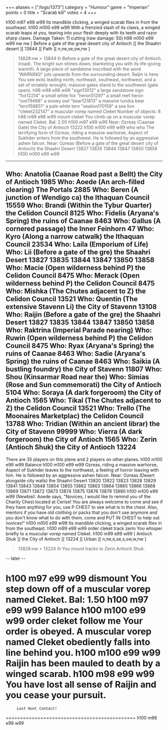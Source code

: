 +++
aliases = ["/logs/1373"]
category = "Humour"
game = "Imperian"
points = 0
title = "Scarab kill"
votes = 4
+++

h100 m97 e98 w99 <eb> <db> <cold>
Its mandible clicking, a winged scarab flies in from the southeast.
h100 m100 e99 w99 <eb> <db> <cold>
With a frenzied slash of its claws, a winged scarab leaps at you, tearing into your flesh deeply with its teeth and razor sharp 
claws.
Damage Taken: 11 cutting (raw damage: 50)
h98 m100 e99 w99 <eb> <db> <cold>
nw
nw
 [ Before a gate of the great desert city of Antioch ][ the Shaahri desert ][ 13844 ][ Path ][ n,ne,se,sw,nw ]
 > 13828:nw > 13844
ih
Before a gate of the great desert city of Antioch. (road).
The bright sun shines down, blanketing you with its life-giving warmth. A large piece of sandstone inscribed with the word 
'WARNING!' juts upwards from the surrounding desert. Raijin is here.
You see exits leading north, northeast, southeast, northwest, and a set of ornately wrought, massive gates stand to the southwest 
(gate open).
h98 m98 e98 w99 <eb> <db> <cold>
"sign13012"               a large sandstone sign
"fox12214"                a small white fox
"heron51297"              a small reef heron
"owl79468"                a snowy owl
"bear121613"              a massive tundra bear
"tern158651"              a pale white tern
"sealion170159"           a sea lion
"cleket232147"            a muscular vorep named Cleket
Number of objects: 8
h98 m98 e98 w99 <eb> <db> <cold>
mount cleket
You climb up on a muscular vorep named Cleket. Bal: 2.00 
h100 m97 e99 w99 <eb> <db> <cold>
Near: Ozreas (Caanae Gate) the City of Antioch 13222 
h100 m100 e99 w99 <eb> <db> <cold>
who
who
The terrifying form of Ozreas, riding a massive warhorse, Aspect of Sukhder enters from the southwest.
He is followed by an aggressive ashen falcon.
Near: Ozreas (Before a gate of the great desert city of Antioch) the Shaahri Desert 13827 13835 13844 13847 13850 13858 
h100 m100 e99 w99 <eb> <db> <cold>
-------------------------------------------------------------------------------
Who: Anatolia (Caanae Road past a Bellt) the City of Antioch 1985 
Who: Aoede (An arch-filled clearing) The Portals 2885 
Who: Beren (A junction of Wendigo ca) the Ithaquan Council 15559 
Who: Brandi (Within the Tybur Quarter) the Celidon Council 8125 
Who: Fidelis (Aryana's Spring) the ruins of Caanae 8463 
Who: Gallus (A cornered passage) the Inner Feinhorn 47 
Who: Kyro (Along a narrow catwalk) the Ithaquan Council 23534 
Who: Laila (Emporium of Life) 
Who: Lii (Before a gate of the gre) the Shaahri Desert 13827 13835 13844 13847 13850 13858 
Who: Macie (Open wilderness behind P) the Celidon Council 8475 
Who: Merack (Open wilderness behind P) the Celidon Council 8475 
Who: Mishka (The Chutes adjacent to Z) the Celidon Council 13521 
Who: Quentin (The extensive Stavenn Li) the City of Stavenn 13108 
Who: Raijin (Before a gate of the gre) the Shaahri Desert 13827 13835 13844 13847 13850 13858 
Who: Raktrina (Imperial Parade nearing) 
Who: Ruwin (Open wilderness behind P) the Celidon Council 8475 
Who: Ryax (Aryana's Spring) the ruins of Caanae 8463 
Who: Sadie (Aryana's Spring) the ruins of Caanae 8463 
Who: Saikia (A bustling foundry) the City of Stavenn 11807 
Who: Shou (Kinsarmar Road near the) 
Who: Simias (Rose and Sun commemorati) the City of Antioch 5104 
Who: Soraya (A dark forgeroom) the City of Antioch 1565 
Who: Tikal (The Chutes adjacent to Z) the Celidon Council 13521 
Who: Trello (The Moonaires Marketplac) the Celidon Council 13788 
Who: Tridian (Within an ancient librar) the City of Stavenn 99999 
Who: Vierra (A dark forgeroom) the City of Antioch 1565 
Who: Zerin (Antioch Shuk) the City of Antioch 13224 
-------------------------------------------------------------------------------
There are 35 players on this plane and 2 players on other planes.
h100 m100 e99 w99 <eb> <db> <cold> Balance 
h100 m100 e99 w99 <eb> <db> <cold>
Ozreas, riding a massive warhorse, Aspect of Sukhder leaves to the northwest, a feeling of horror leaving with him.
He is followed by an aggressive ashen falcon.
Near: Ozreas (Desert alongside city walls) the Shaahri Desert 13820 13822 13823 13828 13829 13841 13843 13848 13854 13855 13862 
13863 13864 13865 13866 13868 13869 13871 13872 13873 13874 13875 13876 13879 13880 
h100 m100 e99 w99 <eb> <db> <cold>
(Newbie): Aoede says, "Novices, I would like to remind you of the Charity Chest located at Cerise! You are always welcome to come 
and see if they have anything for you, use P CHEST to see what is in the chest. Also, mentors if you have old clothing 
or packs that you don't use anymore and you don't know what to do with them, come and PUT <item> IN CHEST to help out novices!"
h100 m100 e99 w99 <eb> <db> <cold>
Its mandible clicking, a winged scarab flies in from the southeast.
h100 m99 e99 w99 <eb> <db> <cold>
order cleket track zerin
You whisper briefly to a muscular vorep named Cleket.
h100 m99 e99 w99 <eb> <db> <cold>
 [ Antioch Shuk ][ the City of Antioch ][ 13224 ][ Urban ][ n,ne,e,se,s,sw,w,nw ]
 > 13828:nw > 13224
ih
You mount tracks to Zerin.Antioch Shuk.

-- later --

h100 m97 e99 w99 <eb> <db> <cold>
dismount
You step down off of a muscular vorep named Cleket. Bal: 1.50 
h100 m97 e99 w99 <eb> <db> <cold> Balance 
h100 m100 e99 w99 <eb> <db> <cold>
order cleket follow me
Your order is obeyed.
A muscular vorep named Cleket obediently falls into line behind you.
h100 m100 e99 w99 <eb> <db> <cold>
Raijin has been mauled to death by a winged scarab.
h100 m98 e99 w99 <eb> <db> <cold>
You have lost all sense of Raijin and you cease your pursuit.
=============================================
         Lost Hunt Contact!                  
=============================================
h100 m98 e99 w99 <eb> <db> <cold>